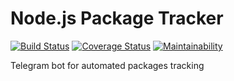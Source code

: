 # Node.js Package Tracker
[![Build Status](https://travis-ci.com/AlexanderApanovich/AliexpressTrackerV2.svg?branch=main)](https://travis-ci.com/AlexanderApanovich/AliexpressTrackerV2)
[![Coverage Status](https://coveralls.io/repos/github/AlexanderApanovich/AliexpressTrackerV2/badge.svg?branch=main)](https://coveralls.io/github/AlexanderApanovich/AliexpressTrackerV2?branch=main)
[![Maintainability](https://api.codeclimate.com/v1/badges/e704f6354f4c50ded8a7/maintainability)](https://codeclimate.com/github/AlexanderApanovich/AliexpressTrackerV2/maintainability)

Telegram bot for automated packages tracking
